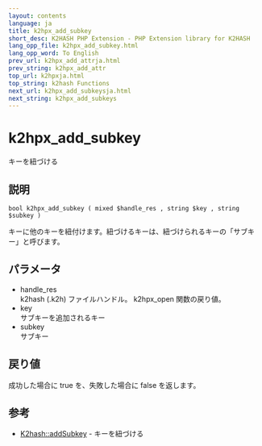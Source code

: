 ```yaml
---
layout: contents
language: ja
title: k2hpx_add_subkey
short_desc: K2HASH PHP Extension - PHP Extension library for K2HASH
lang_opp_file: k2hpx_add_subkey.html
lang_opp_word: To English
prev_url: k2hpx_add_attrja.html
prev_string: k2hpx_add_attr
top_url: k2hpxja.html
top_string: k2hash Functions
next_url: k2hpx_add_subkeysja.html
next_string: k2hpx_add_subkeys
---
```


# k2hpx_add_subkey
キーを紐づける

## 説明

```
bool k2hpx_add_subkey ( mixed $handle_res , string $key , string $subkey )
```

キーに他のキーを紐付けます。紐づけるキーは、紐づけられるキーの「サブキー」と呼びます。 

## パラメータ
- handle_res  
k2hash (.k2h) ファイルハンドル。 k2hpx_open 関数の戻り値。
- key  
サブキーを追加されるキー
- subkey  
サブキー

## 戻り値
成功した場合に true を、失敗した場合に false を返します。 

## 参考
- [K2hash::addSubkey](k2h_addsubkeyja.html) - キーを紐づける
